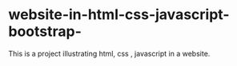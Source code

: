 # website-in-html-css-javascript-bootstrap-
This is a project illustrating html, css , javascript in a website.
